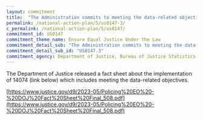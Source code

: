 ```yaml
---
layout: commitment
title:  "The Administration commits to meeting the data-related objectives of Executive Order 14074 through the Sub- committee on Equitable Data, described above."
permalink: /national-action-plan/5/us0147-3/
c_permalink: /national-action-plan/5/us0147/
commitment_id: US0147
commitment_theme_name: Ensure Equal Justice Under the Law
commitment_detail_sub: "The Administration commits to meeting the data-related objectives of Executive Order 14074 through the Sub- committee on Equitable Data, described above."
commitment_detail_sub_id: "US0147.3"
commitment_agency: Department of Justice, Bureau of Justice Statistics
---
```


The Department of Justice released a fact sheet about the implementation of 14074 (link below) which includes meeting the data-related objectives. 

[https://www.justice.gov/d9/2023-05/Policing%20EO%20-%20DOJ%20Fact%20Sheet%20Final_508.pdf](https://www.justice.gov/d9/2023-05/Policing%20EO%20-%20DOJ%20Fact%20Sheet%20Final_508.pdf)